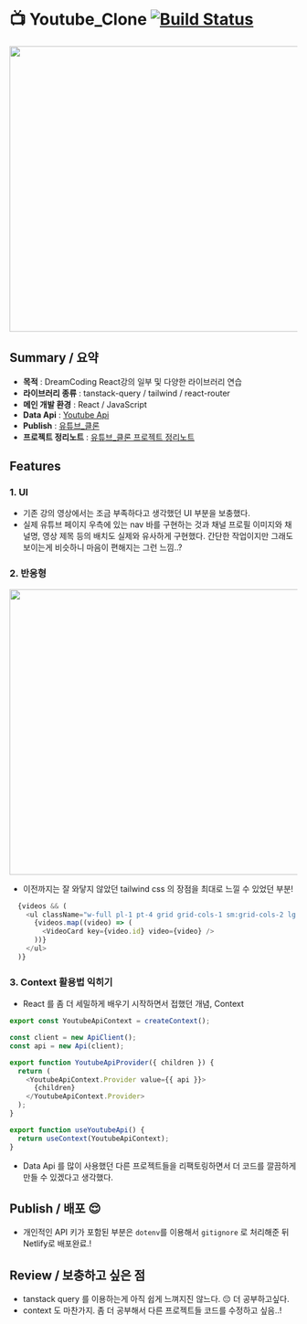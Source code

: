 # :tv: Youtube_Clone [![Build Status](https://travis-ci.org/joemccann/dillinger.svg?branch=master)](https://travis-ci.org/joemccann/dillinger)

<img src="https://user-images.githubusercontent.com/85853145/210492588-1b0f67e4-6cdf-44a4-9228-a9db1542b5f2.png" width="1000" height="500">

## Summary / 요약

- **목적** : DreamCoding React강의 일부 및 다양한 라이브러리 연습
- **라이브러리 종류** : tanstack-query / tailwind / react-router
- **메인 개발 환경** : React / JavaScript
- **Data Api** : [Youtube Api](https://developers.google.com/youtube/v3)
- **Publish** : [유튜브_클론](https://kyoutube.netlify.app/)
- **프로젝트 정리노트** : [유튜브_클론 프로젝트 정리노트](https://www.notion.so/Youtube_clone-850cf7208b0641189658172108ea4cd0)

## Features
### 1. UI
- 기존 강의 영상에서는 조금 부족하다고 생각했던 UI 부분을 보충했다.
- 실제 유튜브 페이지 우측에 있는 nav 바를 구현하는 것과 채널 프로필 이미지와 채널명, 영상 제목 등의 배치도 실제와 유사하게 구현했다. 간단한 작업이지만 그래도 보이는게 비슷하니 마음이 편해지는 그런 느낌..?

### 2. 반응형
<img src="https://user-images.githubusercontent.com/85853145/210500073-3349efda-b891-45b6-8380-eaad82f32407.gif" width="1000" height="500">

- 이전까지는 잘 와닿지 않았던 tailwind css 의 장점을 최대로 느낄 수 있었던 부분!
```javascript
  {videos && (
    <ul className="w-full pl-1 pt-4 grid grid-cols-1 sm:grid-cols-2 lg:grid-cols-3 xl:grid-cols-4 gap-2 gap-y-4">
      {videos.map((video) => (
        <VideoCard key={video.id} video={video} />
      ))}
    </ul>
  )}
```

### 3. Context 활용법 익히기
- React 를 좀 더 세밀하게 배우기 시작하면서 접했던 개념, Context
```javascript
export const YoutubeApiContext = createContext();

const client = new ApiClient();
const api = new Api(client);

export function YoutubeApiProvider({ children }) {
  return (
    <YoutubeApiContext.Provider value={{ api }}>
      {children}
    </YoutubeApiContext.Provider>
  );
}

export function useYoutubeApi() {
  return useContext(YoutubeApiContext);
}
```
- Data Api 를 많이 사용했던 다른 프로젝트들을 리팩토링하면서 더 코드를 깔끔하게 만들 수 있겠다고 생각했다.


## Publish / 배포 😌
- 개인적인 API 키가 포함된 부분은 `dotenv`를 이용해서 `gitignore` 로 처리해준 뒤 Netlify로 배포완료.!


## Review / 보충하고 싶은 점
- tanstack query 를 이용하는게 아직 쉽게 느껴지진 않느다. :pensive: 더 공부하고싶다.
- context 도 마찬가지. 좀 더 공부해서 다른 프로젝트들 코드를 수정하고 싶음..!
